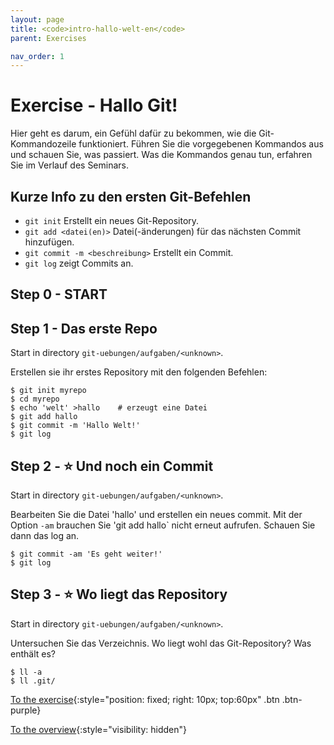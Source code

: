 ```yaml
---
layout: page
title: <code>intro-hallo-welt-en</code>
parent: Exercises

nav_order: 1
---
```

# Exercise - Hallo Git!

Hier geht es darum, ein Gefühl dafür zu bekommen,
wie die Git-Kommandozeile funktioniert.
Führen Sie die vorgegebenen Kommandos aus und schauen Sie,
was passiert.
Was die Kommandos genau tun, erfahren Sie im Verlauf des Seminars.

## Kurze Info zu den ersten Git-Befehlen

* `git init` Erstellt ein neues Git-Repository.
* `git add <datei(en)>` Datei(-änderungen) für das nächsten Commit hinzufügen.
* `git commit -m <beschreibung>` Erstellt ein Commit.
* `git log` zeigt Commits an.


<h2>Step 0 - START <!-- UEB/Hallo Git!/0 --></h2>

<h2>Step 1 - Das erste Repo <!-- UEB/Hallo Git!/1 --></h2>

Start in directory `git-uebungen/aufgaben/<unknown>`.

Erstellen sie ihr erstes Repository mit den folgenden Befehlen:

    $ git init myrepo
    $ cd myrepo
    $ echo 'welt' >hallo    # erzeugt eine Datei
    $ git add hallo
    $ git commit -m 'Hallo Welt!'
    $ git log

<h2>Step 2 - ⭐ Und noch ein Commit <!-- UEB/Hallo Git!/2 --></h2>

Start in directory `git-uebungen/aufgaben/<unknown>`.

Bearbeiten Sie die Datei 'hallo' und erstellen ein neues commit.
Mit der Option `-am` brauchen Sie 'git add hallo` nicht erneut aufrufen.
Schauen Sie dann das log an.

    $ git commit -am 'Es geht weiter!'
    $ git log

<h2>Step 3 - ⭐ Wo liegt das Repository <!-- UEB/Hallo Git!/3 --></h2>

Start in directory `git-uebungen/aufgaben/<unknown>`.

Untersuchen Sie das Verzeichnis.
Wo liegt wohl das Git-Repository? Was enthält es?

    $ ll -a
    $ ll .git/

[To the exercise](loesung-intro-hallo-welt-en.html){:style="position: fixed; right: 10px; top:60px" .btn .btn-purple}

[To the overview](../../ueberblick-en.html){:style="visibility: hidden"}

